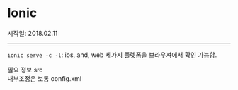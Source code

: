 # Ionic  

시작일: 2018.02.11  

--- 

`ionic serve -c -l`: ios, and, web 세가지 플렛폼을 브라우져에서 확인 가능함.  

필요 정보 src  
내부조정은 보통 config.xml  